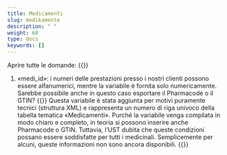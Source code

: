```yaml
---
title: Medicamenti 
slug: medikamente
description: " "
weight: 60
type: docs
keywords: []
---
```


Aprire tutte le domande: {{<collapsibleGroupCommand groupId="medikamente">}}

1. «medi_id»: i numeri delle prestazioni presso i nostri clienti possono essere alfanumerici, mentre la variabile è fornita solo numericamente. Sarebbe possibile anche in questo caso esportare il Pharmacode o il GTIN?
{{<collapsibleBlock groupId="medikamente">}}
Questa variabile è stata aggiunta per motivi puramente tecnici (struttura XML) e rappresenta un numero di riga univoco della tabella tematica «Medicamenti». Purché la variabile venga compilata in modo chiaro e completo, in teoria si possono inserire anche Pharmacode o GTIN. Tuttavia, l’UST dubita che queste condizioni possano essere soddisfatte per tutti i medicinali. Semplicemente per alcuni, queste informazioni non sono ancora disponibili.
{{</collapsibleBlock>}}


